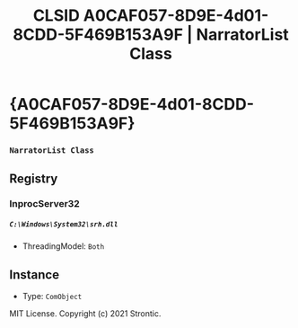 ﻿---
title: "CLSID A0CAF057-8D9E-4d01-8CDD-5F469B153A9F | NarratorList Class"
excerpt: What is COM-Object CLSID A0CAF057-8D9E-4d01-8CDD-5F469B153A9F?
---

# {A0CAF057-8D9E-4d01-8CDD-5F469B153A9F}

### `NarratorList Class`

## Registry


### InprocServer32

##### `C:\Windows\System32\srh.dll`
* ThreadingModel: `Both`

## Instance

* Type: `ComObject`

MIT License. Copyright (c) 2021 Strontic.


